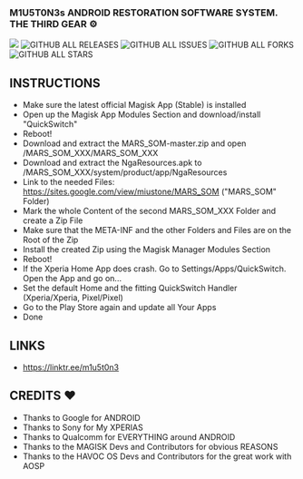 ### M1U5T0N3s ANDROID RESTORATION SOFTWARE SYSTEM. THE THIRD GEAR ⚙️
<a href="https://hits.seeyoufarm.com"><img src="https://hits.seeyoufarm.com/api/count/incr/badge.svg?url=https%3A%2F%2Fgithub.com%2FMiustone%2FMARS_SOM_SYSTEM-GEAR_THIRD&count_bg=%2392C7FF&title_bg=%23000000&icon=github.svg&icon_color=%23FFFFFF&title=VISITORS%3A&edge_flat=true"/></a>
![GITHUB ALL RELEASES](https://img.shields.io/github/downloads/Miustone/MARS_SOM_SYSTEM-GEAR_THIRD/total?style=flat-square&labelColor=000000) 
![GITHUB ALL ISSUES](https://img.shields.io/github/issues/Miustone/MARS_SOM_SYSTEM-GEAR_THIRD?style=flat-square&labelColor=000000) 
![GITHUB ALL FORKS](https://img.shields.io/github/forks/Miustone/MARS_SOM_SYSTEM-GEAR_THIRD?style=flat-square&labelColor=000000) 
![GITHUB ALL STARS](https://img.shields.io/github/stars/Miustone/MARS_SOM_SYSTEM-GEAR_THIRD?style=flat-square&labelColor=000000)


## INSTRUCTIONS
- Make sure the latest official Magisk App (Stable) is installed
- Open up the Magisk App Modules Section and download/install "QuickSwitch"
- Reboot!
- Download and extract the MARS_SOM-master.zip and open /MARS_SOM_XXX/MARS_SOM_XXX
- Download and extract the NgaResources.apk to /MARS_SOM_XXX/system/product/app/NgaResources
- Link to the needed Files: https://sites.google.com/view/miustone/MARS_SOM ("MARS_SOM" Folder)
- Mark the whole Content of the second MARS_SOM_XXX Folder and create a Zip File
- Make sure that the META-INF and the other Folders and Files are on the Root of the Zip
- Install the created Zip using the Magisk Manager Modules Section
- Reboot!
- If the Xperia Home App does crash. Go to Settings/Apps/QuickSwitch. Open the App and go on...
- Set the default Home and the fitting QuickSwitch Handler (Xperia/Xperia, Pixel/Pixel)
- Go to the Play Store again and update all Your Apps
- Done


## LINKS
* https://linktr.ee/m1u5t0n3


## CREDITS ❤️
* Thanks to Google for ANDROID
* Thanks to Sony for My XPERIAS
* Thanks to Qualcomm for EVERYTHING around ANDROID
* Thanks to the MAGISK Devs and Contributors for obvious REASONS
* Thanks to the HAVOC OS Devs and Contributors for the great work with AOSP